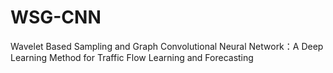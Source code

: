 # WSG-CNN
Wavelet Based Sampling and Graph Convolutional Neural Network：A Deep Learning Method for Traffic Flow Learning and Forecasting
